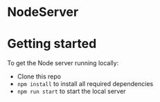 # NodeServer
# Getting started

To get the Node server running locally:

- Clone this repo
- `npm install` to install all required dependencies
- `npm run start` to start the local server
